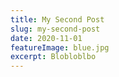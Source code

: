 ```yaml
---
title: My Second Post
slug: my-second-post
date: 2020-11-01
featureImage: blue.jpg
excerpt: Blobloblbo
---
```

